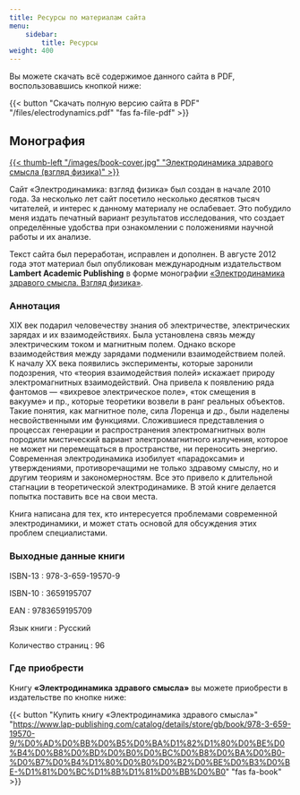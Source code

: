 ```yaml
---
title: Ресурсы по материалам сайта
menu:
    sidebar:
        title: Ресурсы
weight: 400
---
```


Вы можете скачать всё содержимое данного сайта в PDF, воспользовавшись кнопкой ниже:

{{< button "Скачать полную версию сайта в PDF" "/files/electrodynamics.pdf" "fas fa-file-pdf" >}}

## Монография

[{{< thumb-left "/images/book-cover.jpg" "Электродинамика здравого смысла (взгляд физика)" >}}](/images/book-cover.jpg)

Сайт «Электродинамика: взгляд физика» был создан в начале 2010 года. За несколько лет сайт посетило несколько десятков тысяч читателей, и интерес к данному материалу не ослабевает. Это побудило меня издать печатный вариант результатов исследования, что создает определённые удобства при ознакомлении с положениями научной работы и их анализе.

Текст сайта был переработан, исправлен и дополнен. В августе 2012 года этот материал был опубликован международным издательством **Lambert Academic Publishing** в форме монографии [«Электродинамика здравого смысла. Взгляд физика»](https://www.lap-publishing.com/catalog/details/store/gb/book/978-3-659-19570-9/%D0%AD%D0%BB%D0%B5%D0%BA%D1%82%D1%80%D0%BE%D0%B4%D0%B8%D0%BD%D0%B0%D0%BC%D0%B8%D0%BA%D0%B0-%D0%B7%D0%B4%D1%80%D0%B0%D0%B2%D0%BE%D0%B3%D0%BE-%D1%81%D0%BC%D1%8B%D1%81%D0%BB%D0%B0).

### Аннотация

XIX век подарил человечеству знания об электричестве, электрических зарядах и их взаимодействиях. Была установлена связь между электрическим током и магнитным полем. Однако вскоре взаимодействия между зарядами подменили взаимодействием полей. К началу XX века появились эксперименты, которые заронили подозрения, что «теория взаимодействия полей» искажает природу электромагнитных взаимодействий. Она привела к появлению ряда фантомов — «вихревое электрическое поле», «ток смещения в вакууме» и пр., которые теоретики возвели в ранг реальных объектов. Такие понятия, как магнитное поле, сила Лоренца и др., были наделены несвойственными им функциями. Сложившиеся представления о процессах генерации и распространения электромагнитных волн породили мистический вариант электромагнитного излучения, которое не может ни перемещаться в пространстве, ни переносить энергию. Современная электродинамика изобилует «парадоксами» и утверждениями, противоречащими не только здравому смыслу, но и другим теориям и закономерностям. Все это привело к длительной стагнации в теоретической электродинамике. В этой книге делается попытка поставить все на свои места.

Книга написана для тех, кто интересуется проблемами современной электродинамики, и может стать основой для обсуждения этих проблем специалистами.

### Выходные данные книги

ISBN-13
: 978-3-659-19570-9

ISBN-10
: 3659195707

EAN
: 9783659195709

Язык книги
: Русский

Количество страниц
: 96

### Где приобрести

Книгу **«Электродинамика здравого смысла»** вы можете приобрести в издательстве по кнопке ниже:

{{< button "Купить книгу «Электродинамика здравого смысла»" "https://www.lap-publishing.com/catalog/details/store/gb/book/978-3-659-19570-9/%D0%AD%D0%BB%D0%B5%D0%BA%D1%82%D1%80%D0%BE%D0%B4%D0%B8%D0%BD%D0%B0%D0%BC%D0%B8%D0%BA%D0%B0-%D0%B7%D0%B4%D1%80%D0%B0%D0%B2%D0%BE%D0%B3%D0%BE-%D1%81%D0%BC%D1%8B%D1%81%D0%BB%D0%B0" "fas fa-book" >}}
